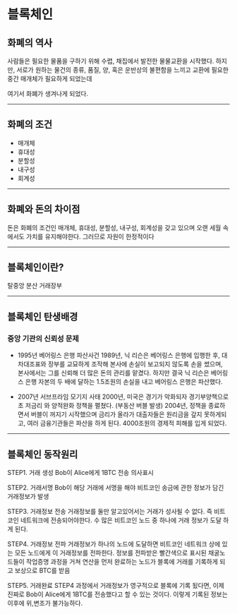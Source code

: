 # 블록체인

## 화폐의 역사
사람들은 필요한 물품을 구하기 위해 수렵, 채집에서 발전한 물물교환을 시작했다. 하지만, 서로가 원하는 물건의 종류, 품질, 양,
혹은 운반상의 불편함을 느끼고 교환에 필요한 중간 매개체가 필요하게 되었는데

여기서 화폐가 생겨나게 되었다.

---

## 화폐의 조건
* 매개체
* 휴대성
* 분할성
* 내구성
* 회계성

---

## 화폐와 돈의 차이점
돈은 화폐의 조건인 매개체, 휴대성, 분할성, 내구성, 회계성을 갖고 있으며 오랜 세월 속에서도 가치를 유지해야한다.
그러므로 자원이 한정적이다

---

## 블록체인이란? 
탈중앙 분산 거래장부

---

## 블록체인 탄생배경
### 중앙 기관의 신뢰성 문제

* 1995년 베어링스 은행 파산사건
1989년, 닉 리슨은 베어링스 은행에 입행한 후, 대차대조표와 장부를 교묘하게 조작해 본사에 손실이 보고되지 않도록 손을 썼으며, 본사에서는 그를 신뢰해 더 많은 돈의 관리를 맡겼다.
하지만 결국 닉 리슨은 베어링스 은행 자본의 두 배에 달하는 1.5조원의 손실을 내고 베어링스 은행은 파산했다.

* 2007년 서브프라임 모기지 사태
2000년, 미국은 경기가 악화되자 경기부양책으로 초 저금리 와 양적완화 정책을 펼쳤다. (부동산 버블 발생)
2004년, 정책을 종료하면서 버블이 꺼지기 시작했으며 금리가 올라가 대출자들은 원리금을 갚지 못하게되고, 여러 금융기관들은 파산을 하게 된다.
4000조원의 경제적 피해를 입게 되었다.

---

## 블록체인 동작원리
STEP1. 거래 생성
Bob이 Alice에게 1BTC 전송 의사표시

STEP2. 거래서명
Bob이 해당 거래에 서명을 해야 
비트코인 송금에 관한 정보가 담긴
거래정보가 발생

STEP3. 거래정보 전송
거래정보를 둘만 알고있어서는 거래가 성사될 수 없다.
즉 비트코인 네트워크에 전송되어야한다.
수 많은 비트코인 노드 중 하나에 거래 정보가 도달 하게 된다.

STEP4. 거래정보 전파
거래정보가 하나의 노드에 도달하면 비트코인 네트워크 상에 있는 모든 노드에게 이 거래정보를 전파한다.
정보를 전파받은 빨간색으로 표시된 채굴노드들이 작업증명 과정을 거쳐 연산을 먼저 완료하는 노드가 블록에 거래를 기록하게 되고 보상으로 BTC를 받음

STEP5. 거래완료
STEP4 과정에서 거래정보가 영구적으로 블록에 기록 됬다면, 이제 진짜로 Bob이 Alice에게 1BTC를 전송했다고 할 수 있는 것이다. 이렇게 기록된 정보는 이후에 위,변조가 불가능하다.


